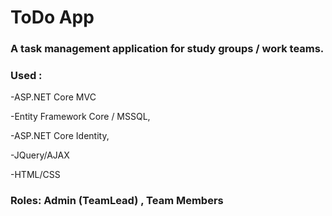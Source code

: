 # ToDo App
### A task management application for study groups / work teams.
### Used :

-ASP.NET Core MVC

-Entity Framework Core / MSSQL,

-ASP.NET Core Identity,

-JQuery/AJAX

-HTML/CSS

### Roles: Admin (TeamLead) , Team Members 

